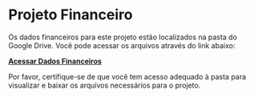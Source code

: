 
# Projeto Financeiro

Os dados financeiros para este projeto estão localizados na pasta do Google Drive. Você pode acessar os arquivos através do link abaixo:

[**Acessar Dados Financeiros**](https://drive.google.com/drive/folders/1QxZ3_HBNfXgdzZnNMb9GmVpjyIGXoLlc?usp=sharing)

Por favor, certifique-se de que você tem acesso adequado à pasta para visualizar e baixar os arquivos necessários para o projeto.
